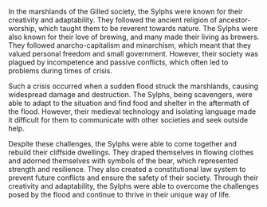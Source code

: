 In the marshlands of the Gilled society, the Sylphs were known for their creativity and adaptability. They followed the ancient religion of ancestor-worship, which taught them to be reverent towards nature. The Sylphs were also known for their love of brewing, and many made their living as brewers. They followed anarcho-capitalism and minarchism, which meant that they valued personal freedom and small government. However, their society was plagued by incompetence and passive conflicts, which often led to problems during times of crisis. 

Such a crisis occurred when a sudden flood struck the marshlands, causing widespread damage and destruction. The Sylphs, being scavengers, were able to adapt to the situation and find food and shelter in the aftermath of the flood. However, their medieval technology and isolating language made it difficult for them to communicate with other societies and seek outside help. 

Despite these challenges, the Sylphs were able to come together and rebuild their cliffside dwellings. They draped themselves in flowing clothes and adorned themselves with symbols of the bear, which represented strength and resilience. They also created a constitutional law system to prevent future conflicts and ensure the safety of their society. Through their creativity and adaptability, the Sylphs were able to overcome the challenges posed by the flood and continue to thrive in their unique way of life.